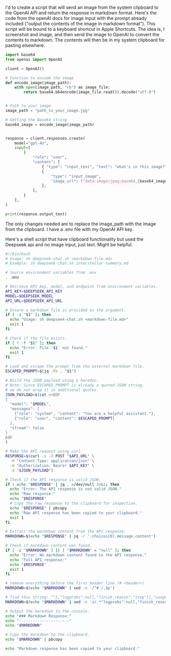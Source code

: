I'd to create a  script that will send an image from the system clipboard to the OpenAI API and return the response in markdown format.  Here's the code from the openAI docs for image input with the prompt already included ("output the contents of the image in markdown format").  This script will be bound to a keyboard shortcut in Apple Shortcuts.  The idea is, I screenshot and image, and then send the image to OpenAI to convert the contents to markdown.  The contents will then be in my system clipboard for pasting elsewhere.

```python
import base64
from openai import OpenAI

client = OpenAI()

# Function to encode the image
def encode_image(image_path):
    with open(image_path, "rb") as image_file:
        return base64.b64encode(image_file.read()).decode("utf-8")


# Path to your image
image_path = "path_to_your_image.jpg"

# Getting the Base64 string
base64_image = encode_image(image_path)


response = client.responses.create(
    model="gpt-4o",
    input=[
        {
            "role": "user",
            "content": [
                { "type": "input_text", "text": "what's in this image?" },
                {
                    "type": "input_image",
                    "image_url": f"data:image/jpeg;base64,{base64_image}",
                },
            ],
        }
    ],
)

print(response.output_text)
```

The only changes needed are to replace the image_path with the image from the clipboard.  I have a .env file with my OpenAI API key.

Here's a shell script that have clipboard functionality but used the Deepseek api and no image input, just text.  Might be helpful.

```bash
#!/bin/bash
# Usage: sh deepseek-chat.sh <markdown-file.md>
# Example: sh deepseek-chat.sh interstellar-summary.md

# Source environment variables from .env
. .env

# Retrieve API key, model, and endpoint from environment variables.
API_KEY=$DEEPSEEK_API_KEY
MODEL=$DEEPSEEK_MODEL
API_URL=$DEEPSEEK_API_URL

# Ensure a markdown file is provided as the argument.
if [ -z "$1" ]; then
  echo "Usage: sh deepseek-chat.sh <markdown-file.md>"
  exit 1
fi

# Check if the file exists.
if [ ! -f "$1" ]; then
  echo "Error: File '$1' not found."
  exit 1
fi

# Load and escape the prompt from the external markdown file.
ESCAPED_PROMPT=$(jq -Rs . "$1")

# Build the JSON payload using a heredoc.
# Note: Since ESCAPED_PROMPT is already a quoted JSON string,
# we do not wrap it in additional quotes.
JSON_PAYLOAD=$(cat <<EOF
{
  "model": "$MODEL",
  "messages": [
    {"role": "system", "content": "You are a helpful assistant."},
    {"role": "user", "content": $ESCAPED_PROMPT}
  ],
  "stream": false
}
EOF
)

# Make the API request using curl.
RESPONSE=$(curl -s -X POST "$API_URL" \
  -H "Content-Type: application/json" \
  -H "Authorization: Bearer $API_KEY" \
  -d "$JSON_PAYLOAD")

# Check if the API response is valid JSON.
if ! echo "$RESPONSE" | jq . >/dev/null 2>&1; then
  echo "Error: The API response is not valid JSON."
  echo "Raw response:"
  echo "$RESPONSE"
  # Copy the raw response to the clipboard for inspection.
  echo "$RESPONSE" | pbcopy
  echo "Raw API response has been copied to your clipboard."
  exit 1
fi

# Extract the markdown content from the API response.
MARKDOWN=$(echo "$RESPONSE" | jq -r '.choices[0].message.content')

# Check if markdown content was found.
if [ -z "$MARKDOWN" ] || [ "$MARKDOWN" = "null" ]; then
  echo "Error: No markdown content found in the API response."
  echo "Full API response:"
  echo "$RESPONSE"
  exit 1
fi

# remove everything before the first header line (# <header>)
MARKDOWN=$(echo "$MARKDOWN" | sed -n '/^# /,$p')

# find this string: ""},"logprobs":null,"finish_reason":"stop"}],"usage":" and remove everything after it
MARKDOWN=$(echo "$MARKDOWN" | sed -e 's/.*"logprobs":null,"finish_reason":"stop"}],"usage":"//')

# Output the markdown to the console.
echo "### Markdown Response:"
echo "----------------------"
echo "$MARKDOWN"

# Copy the markdown to the clipboard.
echo "$MARKDOWN" | pbcopy

echo "Markdown response has been copied to your clipboard."
```